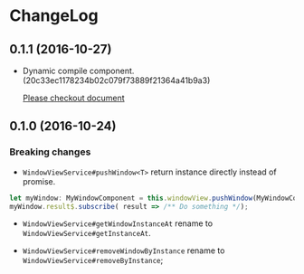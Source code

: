 # ChangeLog

## 0.1.1 (2016-10-27)

- Dynamic compile component. (20c33ec1178234b02c079f73889f21364a41b9a3)

  [Please checkout document](https://github.com/yujuiting/ng2-window-view/blob/master/docs/dynamic-compile.md)

## 0.1.0 (2016-10-24)

### Breaking changes

- `WindowViewService#pushWindow<T>` return instance directly instead of promise.

```typescript
let myWindow: MyWindowComponent = this.windowView.pushWindow(MyWindowComponent);
myWindow.result$.subscribe( result => /** Do something */);
```

- `WindowViewService#getWindowInstanceAt` rename to `WindowViewService#getInstanceAt`.

- `WindowViewService#removeWindowByInstance` rename to `WindowViewService#removeByInstance`;